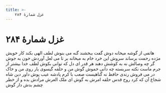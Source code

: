 ```yaml
---
title: >-
    غزل شمارهٔ ۲۸۴
---
```

# غزل شمارهٔ ۲۸۴

هاتفی از گوشه میخانه دوش
گفت ببخشند گنه می بنوش
لطف الهی بکند کار خویش
مژده رحمت برساند سروش
این خرد خام به میخانه بر
تا می لعل آوردش خون به جوش
گر چه وصالش نه به کوشش دهند
هر قدر ای دل که توانی بکوش
لطف خدا بیشتر از جرم ماست
نکته سربسته چه دانی خموش
گوش من و حلقه گیسوی یار
روی من و خاک در می فروش
رندی حافظ نه گناهیست صعب
با کرم پادشه عیب پوش
داور دین شاه شجاع آن که کرد
روح قدس حلقه امرش به گوش
ای ملک العرش مرادش بده
و از خطر چشم بدش دار گوش
